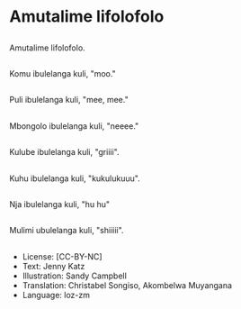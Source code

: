 # Amutalime lifolofolo

##
Amutalime lifolofolo.

##
Komu ibulelanga kuli, "moo."

##
Puli ibulelanga kuli, "mee, mee."

##
Mbongolo ibulelanga kuli, "neeee."

##
Kulube ibulelanga kuli, "griiii".

##
Kuhu ibulelanga kuli, "kukulukuuu".

##
Nja ibulelanga kuli, "hu hu"

##
Mulimi ubulelanga kuli, "shiiiii".

##
* License: [CC-BY-NC]
* Text: Jenny Katz
* Illustration: Sandy Campbell
* Translation: Christabel Songiso, Akombelwa Muyangana
* Language: loz-zm
